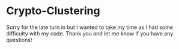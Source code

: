 # Crypto-Clustering
Sorry for the late turn in but I wanted to take my time as I had some difficulty with my code. Thank you and let me know if you have any questions!
